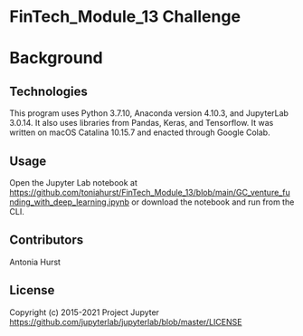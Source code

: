 # FinTech_Module_13 Challenge

# Background

## Technologies

This program uses Python 3.7.10, Anaconda version 4.10.3, and JupyterLab 3.0.14. It also uses libraries from Pandas, Keras, and Tensorflow. It was written on macOS Catalina 10.15.7 and enacted through Google Colab.

## Usage

Open the Jupyter Lab notebook at https://github.com/toniahurst/FinTech_Module_13/blob/main/GC_venture_funding_with_deep_learning.ipynb or download the notebook and run from the CLI.

## Contributors

Antonia Hurst

## License
Copyright (c) 2015-2021 Project Jupyter https://github.com/jupyterlab/jupyterlab/blob/master/LICENSE
